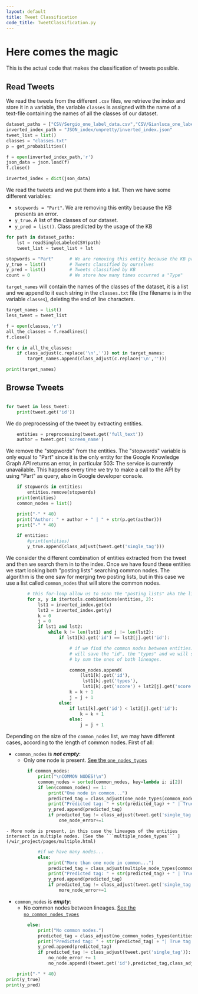 ```yaml
---
layout: default
title: Tweet Classification
code_title: TweetClassification.py
---
```


# Here comes the magic
This is the actual code that makes the classification of tweets possible. 

## Read Tweets
We read the tweets from the different ```.csv``` files, we retrieve the index and store it in a variable, the variable ```classes``` is assigned with the name of a text-file containing the names of all the classes of our dataset.

```python
dataset_paths = ["CSV/Sergio_one_label_data.csv","CSV/Gianluca_one_label_data.csv","CSV/Kai_one_label_data.csv"]
inverted_index_path = "JSON_index/unpretty/inverted_index.json"
tweet_list = list()
classes = "classes.txt"
p = get_probabilities()

f = open(inverted_index_path,'r')
json_data = json.load(f)
f.close()

inverted_index = dict(json_data)
```
We read the tweets and we put them into a list. Then we have some different variables:
- ```stopwords = "Part"```. We are removing this entity because the KB presents an error.
- ```y_true```. A list of the classes of our dataset.
- ```y_pred = list()```. Class predicted by the usage of the KB


```python
for path in dataset_paths:
    lst = readSingleLabeledCSV(path)
    tweet_list = tweet_list + lst

stopwords = "Part"      # We are removing this entity because the KB presents an error
y_true = list()         # Tweets classified by ourselves
y_pred = list()         # Tweets classified by KB
count = 0               # We store how many times occurred a "Type"
```
```target_names``` will contain the names of the classes of the dataset, it is a list and we append to it each string in the ```classes.txt``` file (the filename is in the variable ```classes```), deleting the end of line characters.

```python
target_names = list()
less_tweet = tweet_list

f = open(classes,'r')
all_the_classes = f.readlines()
f.close()

for c in all_the_classes:
    if class_adjust(c.replace('\n','')) not in target_names:
        target_names.append(class_adjust(c.replace('\n','')))

print(target_names)
```
## Browse Tweets

```python

for tweet in less_tweet:
    print(tweet.get('id'))
```
We do preprocessing of the tweet by extracting entities.

```python
    entities = preprocessing(tweet.get('full_text'))
    author = tweet.get('screen_name')
```
We remove the "stopwords" from the entities. The "stopwords" variable is only equal to "Part" since
it is the only entity for the Google Knowledge Graph API returns an error, in particular
503: The service is currently unavailable. This happens every time we try to make a call to the API
by using "Part" as query, also in Google developer console.

```python
    if stopwords in entities:
        entities.remove(stopwords)
    print(entities)
    common_nodes = list()

    print("-" * 40)
    print("Author: " + author + " | " + str(p.get(author)))
    print("-" * 40)

    if entities:
        #print(entities)
        y_true.append(class_adjust(tweet.get('single_tag')))

```
We consider the different combination of entities extracted from the tweet and then we search them in to the index. Once we have found these entities we start looking both "posting lists" searching common nodes. The algorithm is the one saw for merging two posting lists, but in this case we use a list called ```common_nodes``` that will store the common nodes.

```python
        # this for-loop allow us to scan the "posting lists" aka the lineages of the inverted index we built.
        for x, y in itertools.combinations(entities, 2):
            lst1 = inverted_index.get(x)
            lst2 = inverted_index.get(y)
            k = 0
            j = 0
            if lst1 and lst2:
                while k != len(lst1) and j != len(lst2):
                    if lst1[k].get('id') == lst2[j].get('id'):

                        # if we find the common nodes between entities.For each common node, we
                        # will save the "id", the "types" and we will sum the "score" of the nodes,
                        # by sum the ones of both lineages.

                        common_nodes.append(
                            (lst1[k].get('id'),
                             lst1[k].get('types'),
                             lst1[k].get('score') + lst2[j].get('score')))
                        k = k + 1
                        j = j + 1
                    else:
                        if lst1[k].get('id') < lst2[j].get('id'):
                            k = k + 1
                        else:
                            j = j + 1
```
Depending on the size of the ```common_nodes``` list, we may have different cases, according to the length of common nodes. First of all:
- ```common_nodes``` is ***not empty***:
	- Only one node is present. [See the ```one_nodes_types``` ]()
```python
        if common_nodes:
            print("\nCOMMON NODES!\n")
            common_nodes = sorted(common_nodes, key=lambda i: i[2])
            if len(common_nodes) == 1:
                print("One node in common...")
                predicted_tag = class_adjust(one_node_types(common_nodes,target_names,author,p))
                print("Predicted tag: " + str(predicted_tag) + " | True tag: " + str(class_adjust(tweet.get('single_tag'))))
                y_pred.append(predicted_tag)
                if predicted_tag != class_adjust(tweet.get('single_tag')):
                    one_node_error+=1
```
	- More node is present, in this case the lineages of the entities intersect in multiple nodes. [See the ```multiple_nodes_types``` ](/wir_project/pages/multiple.html)
```python
            #if we have many nodes...
            else:
                print("More than one node in common...")
                predicted_tag = class_adjust(multiple_node_types(common_nodes,target_names,author,p))
                print("Predicted tag: " + str(predicted_tag) + " | True tag: " + str(class_adjust(tweet.get('single_tag'))))
                y_pred.append(predicted_tag)
                if predicted_tag != class_adjust(tweet.get('single_tag')):
                    more_node_error+=1
```

- ```common_nodes``` is ***empty***:
	- No common nodes between lineages. [See the ```no_common_nodes_types``` ](/wir_project/pages/none.html)

```python
        else:
            print("No common nodes.")
            predicted_tag = class_adjust(no_common_nodes_types(entities, inverted_index, target_names,author,p))
            print("Predicted tag: " + str(predicted_tag) + "| True tag: " + str(class_adjust(tweet.get('single_tag'))))
            y_pred.append(predicted_tag)
            if predicted_tag != class_adjust(tweet.get('single_tag')):
                no_node_error += 1
                no_node.append((tweet.get('id'),predicted_tag,class_adjust(tweet.get('single_tag'))))

    print("-" * 40)
print(y_true)
print(y_pred)
```